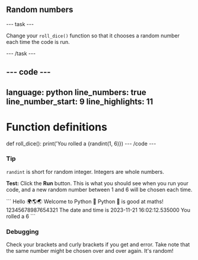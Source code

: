 <h2 class="c-project-heading--task">Random numbers</h2>

--- task ---

Change your `roll_dice()` function so that it chooses a random number each time the code is run.

--- /task ---

--- code ---
---
language: python
line_numbers: true
line_number_start: 9
line_highlights: 11
---
# Function definitions 
def roll_dice():
    print('You rolled a {randint(1, 6)})
--- /code ---

<div class="c-project-callout c-project-callout--tip">

### Tip

`randint` is short for random integer. Integers are whole numbers.

</div>

**Test:** Click the **Run** button.
This is what you should see when you run your code, and a new random number between 1 and 6 will be chosen each time.

<div class="c-project-output">
```
Hello 🌍🌎🌏
Welcome to Python 🐍
Python 🐍 is good at maths!
12345678987654321
The date and time is 2023-11-21 16:02:12.535000
You rolled a 6
```
</div>

<div class="c-project-callout c-project-callout--debug">

### Debugging

Check your brackets and curly brackets if you get and error. Take note that the same number might be chosen over and over again. It's random!

</div>
